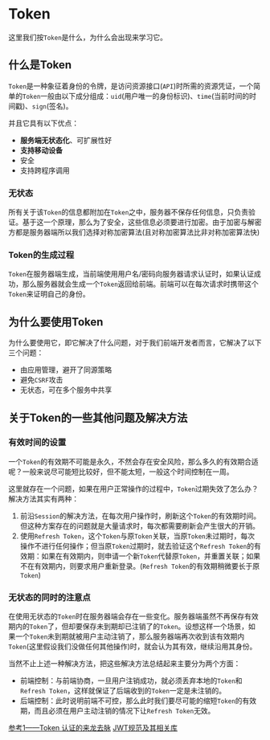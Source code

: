 # Token

这里我们按`Token`是什么，为什么会出现来学习它。

## 什么是Token

`Token`是一种象征着身份的令牌，是访问资源接口(`API`)时所需的资源凭证，一个简单的`Token`一般由以下成分组成：`uid`(用户唯一的身份标识)、`time`(当前时间的时间戳)、`sign`(签名)。

并且它具有以下优点：

- **服务端无状态化**、可扩展性好
- **支持移动设备**
- 安全
- 支持跨程序调用

### 无状态

所有关于该`Token`的信息都附加在`Token`之中，服务器不保存任何信息，只负责验证。基于这一个原理，那么为了安全，这些信息必须要进行加密。由于加密与解密方都是服务器端所以我们选择对称加密算法(且对称加密算法比非对称加密算法快)

### Token的生成过程

`Token`在服务器端生成，当前端使用用户名/密码向服务器请求认证时，如果认证成功，那么服务器就会生成一个`Token`返回给前端。前端可以在每次请求时携带这个`Token`来证明自己的身份。

## 为什么要使用Token

为什么要使用它，即它解决了什么问题，对于我们前端开发者而言，它解决了以下三个问题：

- 由应用管理，避开了同源策略
- 避免`CSRF`攻击
- 无状态，可在多个服务中共享

## 关于Token的一些其他问题及解决方法

### 有效时间的设置

一个`Token`的有效期不可能是永久，不然会存在安全风险，那么多久的有效期合适呢？一般来说尽可能短比较好，但不能太短，一般这个时间控制在一周。

这里就存在一个问题，如果在用户正常操作的过程中，`Token`过期失效了怎么办？解决方法其实有两种：

1. 前沿`Session`的解决方法，在每次用户操作时，刷新这个`Token`的有效期时间。但这种方案存在的问题就是大量请求时，每次都需要刷新会产生很大的开销。
2. 使用`Refresh Token`，这个`Token`与原`Token`关联，当原`Token`未过期时，每次操作不进行任何操作；但当原`Token`过期时，就去验证这个`Refresh Token`的有效期：如果在有效期内，则申请一个新`Token`代替原`Token`，并重置关联；如果不在有效期内，则要求用户重新登录。(`Refresh Token`的有效期稍微要长于原`Token`)

### 无状态的同时的注意点

在使用无状态的`Token`时在服务器端会存在一些变化。服务器端虽然不再保存有效期内的`Token`了，但却要保存未到期却已注销了的`Token`。设想这样一个场景，如果一个`Token`未到期就被用户主动注销了，那么服务器端再次收到该有效期内`Token`(这里假设我们没做任何其他操作)时，就会认为其有效，继续沿用其身份。

当然不止上述一种解决方法，把这些解决方法总结起来主要分为两个方面：

- 前端控制：与前端协商，一旦用户注销成功，就必须丢弃本地的`Token`和`Refresh Token`，这样就保证了后端收到的`Token`一定是未注销的。
- 后端控制：此时说明前端不可控，那么此时我们要尽可能的缩短`Token`的有效期，而且必须在用户主动注销的情况下让`Refresh Token`无效。

[参考1——Token 认证的来龙去脉](https://juejin.im/post/5a6c60166fb9a01caf37a5e5#heading-6)
[JWT规范及其相关库](https://jwt.io/)
